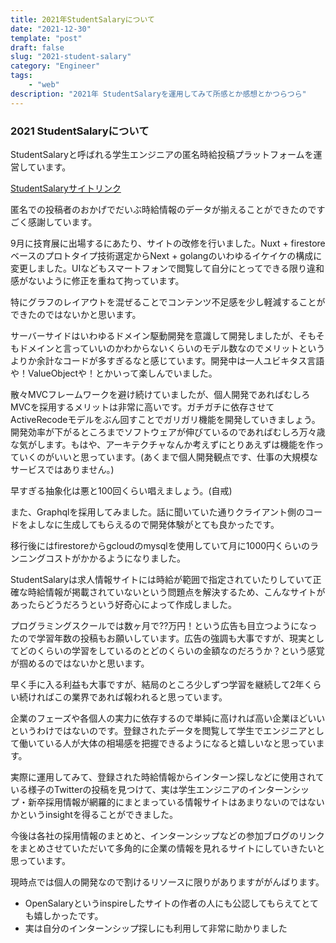 ```yaml
---
title: 2021年StudentSalaryについて
date: "2021-12-30"
template: "post"
draft: false
slug: "2021-student-salary"
category: "Engineer"
tags:
    - "web"
description: "2021年 StudentSalaryを運用してみて所感とか感想とかつらつら"
---
```


### 2021 StudentSalaryについて

StudentSalaryと呼ばれる学生エンジニアの匿名時給投稿プラットフォームを運営しています。

[StudentSalaryサイトリンク](https://www.student-salary.com/)

匿名での投稿者のおかげでだいぶ時給情報のデータが揃えることができたのですごく感謝しています。

9月に技育展に出場するにあたり、サイトの改修を行いました。Nuxt + firestoreベースのプロトタイプ技術選定からNext + golangのいわゆるイケイケの構成に変更しました。UIなどもスマートフォンで閲覧して自分にとってできる限り違和感がないように修正を重ねて拘っています。

特にグラフのレイアウトを混ぜることでコンテンツ不足感を少し軽減することができたのではないかと思います。

サーバーサイドはいわゆるドメイン駆動開発を意識して開発しましたが、そもそもドメインと言っていいのかわからないくらいのモデル数なのでメリットというよりか余計なコードが多すぎるなと感じています。開発中は一人ユビキタス言語や！ValueObjectや！とかいって楽しんでいました。

散々MVCフレームワークを避け続けていましたが、個人開発であればむしろMVCを採用するメリットは非常に高いです。ガチガチに依存させてActiveRecodeモデルをぶん回すことでガリガリ機能を開発していきましょう。開発効率が下がるところまでソフトウェアが伸びているのであればむしろ万々歳な気がします。もはや、アーキテクチャなんか考えずにとりあえずは機能を作っていくのがいいと思っています。(あくまで個人開発観点です、仕事の大規模なサービスではありません。)

早すぎる抽象化は悪と100回くらい唱えましょう。(自戒)

また、Graphqlを採用してみました。話に聞いていた通りクライアント側のコードをよしなに生成してもらえるので開発体験がとても良かったです。

移行後にはfirestoreからgcloudのmysqlを使用していて月に1000円くらいのランニングコストがかかるようになりました。

StudentSalaryは求人情報サイトには時給が範囲で指定されていたりしていて正確な時給情報が掲載されていないという問題点を解決するため、こんなサイトがあったらどうだろうという好奇心によって作成しました。

プログラミングスクールでは数ヶ月で??万円！という広告も目立つようになったので学習年数の投稿もお願いしています。広告の強調も大事ですが、現実としてどのくらいの学習をしているのとどのくらいの金額なのだろうか？という感覚が掴めるのではないかと思います。

早く手に入る利益も大事ですが、結局のところ少しずつ学習を継続して2年くらい続ければこの業界であれば報われると思っています。

企業のフェーズや各個人の実力に依存するので単純に高ければ高い企業ほどいいというわけではないのです。登録されたデータを閲覧して学生でエンジニアとして働いている人が大体の相場感を把握できるようになると嬉しいなと思っています。

実際に運用してみて、登録された時給情報からインターン探しなどに使用されている様子のTwitterの投稿を見つけて、実は学生エンジニアのインターンシップ・新卒採用情報が網羅的にまとまっている情報サイトはあまりないのではないかというinsightを得ることができました。

今後は各社の採用情報のまとめと、インターンシップなどの参加ブログのリンクをまとめさせていただいて多角的に企業の情報を見れるサイトにしていきたいと思っています。

現時点では個人の開発なので割けるリソースに限りがありますががんばります。

- OpenSalaryというinspireしたサイトの作者の人にも公認してもらえてとても嬉しかったです。
- 実は自分のインターンシップ探しにも利用して非常に助かりました